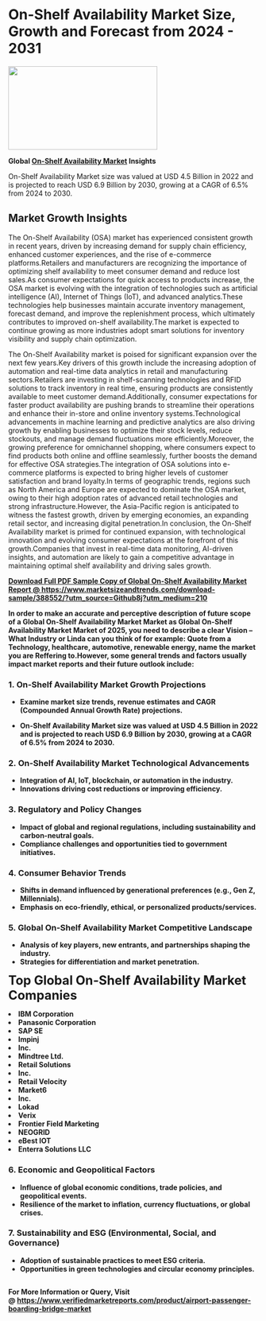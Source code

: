 <H1>On-Shelf Availability Market Size, Growth and Forecast from 2024 - 2031</H1><img class="aligncenter size-medium wp-image-584254" src="https://thirdeyenews.in/wp-content/uploads/2024/09/Global-Market-Research-300x168.jpeg" alt="" width="300" height="168" /><p><strong>Global&nbsp;<a href="https://www.marketsizeandtrends.com/download-sample/388552/?utm_source=Github8j?utm_medium=210">On-Shelf Availability Market</a> Insights</strong></p><p>On-Shelf Availability Market size was valued at USD 4.5 Billion in 2022 and is projected to reach USD 6.9 Billion by 2030, growing at a CAGR of 6.5% from 2024 to 2030.</p><p><h2>Market Growth Insights</h2> <p>The On-Shelf Availability (OSA) market has experienced consistent growth in recent years, driven by increasing demand for supply chain efficiency, enhanced customer experiences, and the rise of e-commerce platforms.Retailers and manufacturers are recognizing the importance of optimizing shelf availability to meet consumer demand and reduce lost sales.As consumer expectations for quick access to products increase, the OSA market is evolving with the integration of technologies such as artificial intelligence (AI), Internet of Things (IoT), and advanced analytics.These technologies help businesses maintain accurate inventory management, forecast demand, and improve the replenishment process, which ultimately contributes to improved on-shelf availability.The market is expected to continue growing as more industries adopt smart solutions for inventory visibility and supply chain optimization.</p> <p><strong><a href="#"></a></strong></p> <p>The On-Shelf Availability market is poised for significant expansion over the next few years.Key drivers of this growth include the increasing adoption of automation and real-time data analytics in retail and manufacturing sectors.Retailers are investing in shelf-scanning technologies and RFID solutions to track inventory in real time, ensuring products are consistently available to meet customer demand.Additionally, consumer expectations for faster product availability are pushing brands to streamline their operations and enhance their in-store and online inventory systems.Technological advancements in machine learning and predictive analytics are also driving growth by enabling businesses to optimize their stock levels, reduce stockouts, and manage demand fluctuations more efficiently.Moreover, the growing preference for omnichannel shopping, where consumers expect to find products both online and offline seamlessly, further boosts the demand for effective OSA strategies.The integration of OSA solutions into e-commerce platforms is expected to bring higher levels of customer satisfaction and brand loyalty.In terms of geographic trends, regions such as North America and Europe are expected to dominate the OSA market, owing to their high adoption rates of advanced retail technologies and strong infrastructure.However, the Asia-Pacific region is anticipated to witness the fastest growth, driven by emerging economies, an expanding retail sector, and increasing digital penetration.In conclusion, the On-Shelf Availability market is primed for continued expansion, with technological innovation and evolving consumer expectations at the forefront of this growth.Companies that invest in real-time data monitoring, AI-driven insights, and automation are likely to gain a competitive advantage in maintaining optimal shelf availability and driving sales growth.</p> <p><strong><a href="#"></p><p><span class=""><strong>Download Full PDF Sample Copy of Global On-Shelf Availability Market Report</strong> @ <a href="https://www.marketsizeandtrends.com/download-sample/388552/?utm_source=Github8j?utm_medium=210" target="_blank">https://www.marketsizeandtrends.com/download-sample/388552/?utm_source=Github8j?utm_medium=210</a></span></p><p>In order to make an accurate and perceptive description of future scope of a Global&nbsp;On-Shelf Availability Market Market as Global&nbsp;On-Shelf Availability Market Market of 2025, you need to describe a clear Vision &ndash; What Industry or Linda can you think of for example: Quote from a Technology, healthcare, automotive, renewable energy, name the market you are Reffering to.However, some general trends and factors usually impact market reports and their future outlook include:</p><h3>1.&nbsp;<strong>On-Shelf Availability Market Growth Projections</strong></h3><ul><li>Examine market size trends, revenue estimates and CAGR (Compounded Annual Growth Rate) projections.</li><li><p>On-Shelf Availability Market size was valued at USD 4.5 Billion in 2022 and is projected to reach USD 6.9 Billion by 2030, growing at a CAGR of 6.5% from 2024 to 2030.</p></li></ul><h3>2.&nbsp;<strong>On-Shelf Availability Market Technological Advancements</strong></h3><ul><li>Integration of AI, IoT, blockchain, or automation in the industry.</li><li>Innovations driving cost reductions or improving efficiency.</li></ul><h3>3.&nbsp;<strong>Regulatory and Policy Changes</strong></h3><ul><li>Impact of global and regional regulations, including sustainability and carbon-neutral goals.</li><li>Compliance challenges and opportunities tied to government initiatives.</li></ul><h3>4.&nbsp;<strong>Consumer Behavior Trends</strong></h3><ul><li>Shifts in demand influenced by generational preferences (e.g., Gen Z, Millennials).</li><li>Emphasis on eco-friendly, ethical, or personalized products/services.</li></ul><h3>5.&nbsp;<strong>Global On-Shelf Availability Market Competitive Landscape</strong></h3><ul><li>Analysis of key players, new entrants, and partnerships shaping the industry.</li><li>Strategies for differentiation and market penetration.</li></ul><p data-pm-slice="1 1 []"><span style="color: inherit; font-family: inherit; font-size: 25px;">Top Global On-Shelf Availability Market Companies</span></p><div class="" data-test-id=""><p><li>IBM Corporation</li><li> Panasonic Corporation</li><li> SAP SE</li><li> Impinj</li><li> Inc.</li><li> Mindtree Ltd.</li><li> Retail Solutions</li><li> Inc.</li><li> Retail Velocity</li><li> Market6</li><li> Inc.</li><li> Lokad</li><li> Verix</li><li> Frontier Field Marketing</li><li> NEOGRID</li><li> eBest IOT</li><li> Enterra Solutions LLC</li></p></div><h3>6.&nbsp;<strong>Economic and Geopolitical Factors</strong></h3><ul><li>Influence of global economic conditions, trade policies, and geopolitical events.</li><li>Resilience of the market to inflation, currency fluctuations, or global crises.</li></ul><h3>7.&nbsp;<strong>Sustainability and ESG (Environmental, Social, and Governance)</strong></h3><ul><li>Adoption of sustainable practices to meet ESG criteria.</li><li>Opportunities in green technologies and circular economy principles.</li></ul><h2><strong style="font-size: 14px;">For More Information or Query, Visit @&nbsp;</strong><a style="background-color: #ffffff; font-size: 14px;" href="https://www.marketsizeandtrends.com/report/on-shelf-availability-market/" target="_blank">https://www.verifiedmarketreports.com/product/airport-passenger-boarding-bridge-market</a></h2>